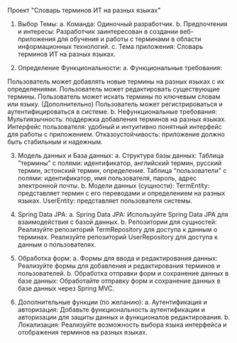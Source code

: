 Проект "Словарь терминов ИТ на разных языках"
1. Выбор Темы:
  a. Команда: Одиночный разработчик.
  b. Предпочтения и интересы: Разработчик заинтересован в создании веб-приложения для обучения и работы с терминами в области информационных технологий.
  c. Тема приложения: Словарь терминов ИТ на разных языках.

2. Определение Функциональности:
  a. Функциональные требования:

Пользователь может добавлять новые термины на разных языках с их определениями.
Пользователь может редактировать существующие термины.
Пользователь может искать термины по ключевым словам или языку.
(Дополнительно) Пользователь может регистрироваться и аутентифицироваться в системе.
  b. Нефункциональные требования:
Мультиязычность: поддержка добавления терминов на разных языках.
Интерфейс пользователя: удобный и интуитивно понятный интерфейс для работы с приложением.
Отказоустойчивость: приложение должно быть стабильным и надежным.

3. Модель данных и База данных:
  a. Структура базы данных:
Таблица "термины" с полями: идентификатор, английский термин, русский термин, эстонский термин, определение.
Таблица "пользователи" с полями: идентификатор, имя пользователя, пароль, адрес электронной почты.
  b. Модели данных (сущности):
TermEntity: представляет термин с его переводами и определением на разных языках.
UserEntity: представляет пользователя системы.

4. Spring Data JPA:
  a. Spring Data JPA:
Используйте Spring Data JPA для взаимодействия с базой данных.
  b. Репозитории для сущностей:
Реализуйте репозиторий TermRepository для доступа к данным о терминах.
Реализуйте репозиторий UserRepository для доступа к данным о пользователях.

6. Обработка форм:
a. Формы для ввода и редактирования данных:
Реализуйте формы для добавления и редактирования терминов и пользователей.
b. Обработка отправки форм и сохранение данных в базе данных:
Обработайте отправку форм и сохранение данных в базе данных через Spring MVC.

7. Дополнительные функции (по желанию):
a. Аутентификация и авторизация:
Добавьте функциональность аутентификации и авторизации для защиты данных и функционалов редактирования.
b. Локализация:
Реализуйте возможность выбора языка интерфейса и отображения терминов на разных языках.

